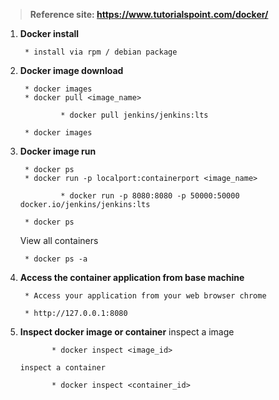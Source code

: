 > **Reference site: https://www.tutorialspoint.com/docker/**
 

1. **Docker install**

        * install via rpm / debian package

2. **Docker image download**
        
        * docker images
        * docker pull <image_name>

                * docker pull jenkins/jenkins:lts
        
        * docker images


3. **Docker image run**

        * docker ps 
        * docker run -p localport:containerport <image_name>
                        
                * docker run -p 8080:8080 -p 50000:50000 docker.io/jenkins/jenkins:lts

        * docker ps 
     
     View all containers 
     
        * docker ps -a

4. **Access the container application from base machine**

        * Access your application from your web browser chrome

        * http://127.0.0.1:8080

5. **Inspect docker image or container**
       inspect a image
       
              * docker inspect <image_id>
              
       inspect a container
       
              * docker inspect <container_id>
